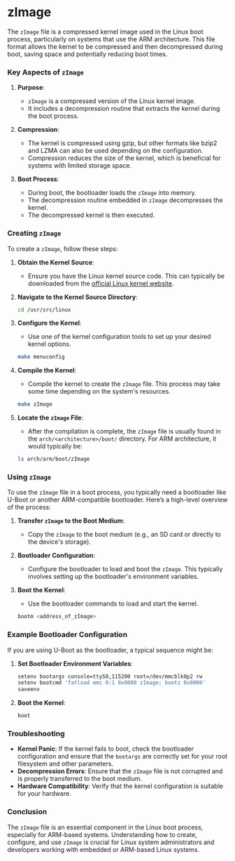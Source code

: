 # zImage

The `zImage` file is a compressed kernel image used in the Linux boot process, particularly on systems that use the ARM architecture. This file format allows the kernel to be compressed and then decompressed during boot, saving space and potentially reducing boot times.

### Key Aspects of `zImage`

1. **Purpose**:
   - `zImage` is a compressed version of the Linux kernel image.
   - It includes a decompression routine that extracts the kernel during the boot process.

2. **Compression**:
   - The kernel is compressed using gzip, but other formats like bzip2 and LZMA can also be used depending on the configuration.
   - Compression reduces the size of the kernel, which is beneficial for systems with limited storage space.

3. **Boot Process**:
   - During boot, the bootloader loads the `zImage` into memory.
   - The decompression routine embedded in `zImage` decompresses the kernel.
   - The decompressed kernel is then executed.

### Creating `zImage`

To create a `zImage`, follow these steps:

1. **Obtain the Kernel Source**:
   - Ensure you have the Linux kernel source code. This can typically be downloaded from the [official Linux kernel website](https://www.kernel.org/).

2. **Navigate to the Kernel Source Directory**:
   ```bash
   cd /usr/src/linux
   ```

3. **Configure the Kernel**:
   - Use one of the kernel configuration tools to set up your desired kernel options.
   ```bash
   make menuconfig
   ```

4. **Compile the Kernel**:
   - Compile the kernel to create the `zImage` file. This process may take some time depending on the system's resources.
   ```bash
   make zImage
   ```

5. **Locate the `zImage` File**:
   - After the compilation is complete, the `zImage` file is usually found in the `arch/<architecture>/boot/` directory. For ARM architecture, it would typically be:
   ```bash
   ls arch/arm/boot/zImage
   ```

### Using `zImage`

To use the `zImage` file in a boot process, you typically need a bootloader like U-Boot or another ARM-compatible bootloader. Here’s a high-level overview of the process:

1. **Transfer `zImage` to the Boot Medium**:
   - Copy the `zImage` to the boot medium (e.g., an SD card or directly to the device's storage).

2. **Bootloader Configuration**:
   - Configure the bootloader to load and boot the `zImage`. This typically involves setting up the bootloader's environment variables.

3. **Boot the Kernel**:
   - Use the bootloader commands to load and start the kernel.
   ```bash
   bootm <address_of_zImage>
   ```

### Example Bootloader Configuration

If you are using U-Boot as the bootloader, a typical sequence might be:

1. **Set Bootloader Environment Variables**:
   ```bash
   setenv bootargs console=ttyS0,115200 root=/dev/mmcblk0p2 rw
   setenv bootcmd 'fatload mmc 0:1 0x8000 zImage; bootz 0x8000'
   saveenv
   ```

2. **Boot the Kernel**:
   ```bash
   boot
   ```

### Troubleshooting

- **Kernel Panic**: If the kernel fails to boot, check the bootloader configuration and ensure that the `bootargs` are correctly set for your root filesystem and other parameters.
- **Decompression Errors**: Ensure that the `zImage` file is not corrupted and is properly transferred to the boot medium.
- **Hardware Compatibility**: Verify that the kernel configuration is suitable for your hardware.

### Conclusion

The `zImage` file is an essential component in the Linux boot process, especially for ARM-based systems. Understanding how to create, configure, and use `zImage` is crucial for Linux system administrators and developers working with embedded or ARM-based Linux systems.
